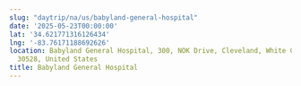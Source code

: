 ```yaml
---
slug: "daytrip/na/us/babyland-general-hospital"
date: '2025-05-23T00:00:00'
lat: '34.621771316126434'
lng: '-83.76171188692626'
location: Babyland General Hospital, 300, NOK Drive, Cleveland, White County, Georgia,
  30528, United States
title: Babyland General Hospital
---
```



